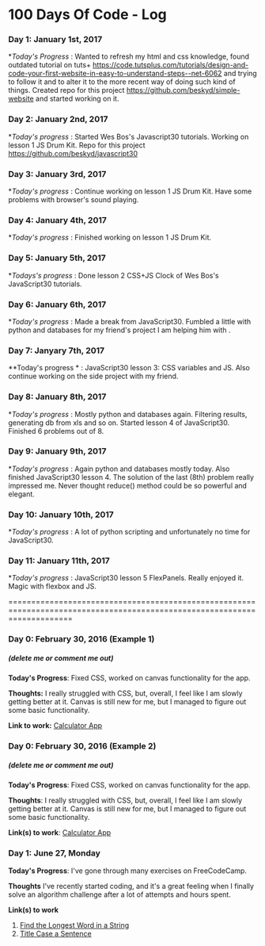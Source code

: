 # 100 Days Of Code - Log



### Day 1: January 1st, 2017

**Today's Progress* : Wanted to refresh my html and css knowledge, found outdated tutorial on tuts+ https://code.tutsplus.com/tutorials/design-and-code-your-first-website-in-easy-to-understand-steps--net-6062 
and trying to follow it and to alter it to the more recent way of doing such kind of things.
Created repo for this project https://github.com/beskyd/simple-website and started working on it.

### Day 2: January 2nd, 2017

**Today's progress* : Started Wes Bos's Javascript30 tutorials. Working on lesson 1 JS Drum Kit. 
Repo for this project https://github.com/beskyd/javascript30

### Day 3: January 3rd, 2017

**Today's progress* : Continue working on lesson 1 JS Drum Kit. Have some problems with browser's sound playing.

### Day 4: January 4th, 2017

**Today's progress* : Finished working on lesson 1 JS Drum Kit. 

### Day 5: January 5th, 2017

**Todays's progress* : Done lesson 2 CSS+JS Clock of Wes Bos's JavaScript30 tutorials.

### Day 6: January 6th, 2017

**Today's progress* : Made a break from JavaScript30. Fumbled a little with python and databases for my friend's project I am  helping him with .

### Day 7: Janyary 7th, 2017

**Today's progress * : JavaScript30 lesson 3: CSS variables and JS. Also continue working on the side project with my friend.

### Day 8: January 8th, 2017

**Today's progress* : Mostly python and databases again. Filtering results, generating db from xls and so on. Started lesson 4 of JavaScript30. Finished 6 problems out of 8. 

### Day 9: January 9th, 2017

**Today's progress* : Again python and databases mostly today. Also finished JavaScript30 lesson 4. The solution of the last (8th) problem really impressed me. Never thought reduce() method could be so powerful and elegant.

### Day 10: January 10th, 2017

**Today's progress* : A lot of python scripting and unfortunately no time for JavaScript30.

### Day 11: January 11th, 2017

**Today's progress* : JavaScript30 lesson 5 FlexPanels. Really enjoyed it. Magic with flexbox and JS.















==========================================================================================================================

### Day 0: February 30, 2016 (Example 1)
##### (delete me or comment me out)

**Today's Progress**: Fixed CSS, worked on canvas functionality for the app.

**Thoughts:** I really struggled with CSS, but, overall, I feel like I am slowly getting better at it. Canvas is still new for me, but I managed to figure out some basic functionality.

**Link to work:** [Calculator App](http://www.example.com)

### Day 0: February 30, 2016 (Example 2)
##### (delete me or comment me out)

**Today's Progress**: Fixed CSS, worked on canvas functionality for the app.

**Thoughts**: I really struggled with CSS, but, overall, I feel like I am slowly getting better at it. Canvas is still new for me, but I managed to figure out some basic functionality.

**Link(s) to work**: [Calculator App](http://www.example.com)


### Day 1: June 27, Monday

**Today's Progress**: I've gone through many exercises on FreeCodeCamp.

**Thoughts** I've recently started coding, and it's a great feeling when I finally solve an algorithm challenge after a lot of attempts and hours spent.

**Link(s) to work**
1. [Find the Longest Word in a String](https://www.freecodecamp.com/challenges/find-the-longest-word-in-a-string)
2. [Title Case a Sentence](https://www.freecodecamp.com/challenges/title-case-a-sentence)
